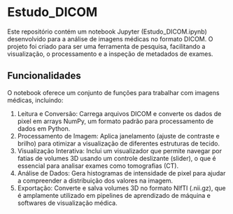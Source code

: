 # Estudo_DICOM
  Este repositório contém um notebook Jupyter (Estudo_DICOM.ipynb) desenvolvido para a análise de imagens médicas no formato DICOM. O projeto foi criado para ser uma ferramenta de pesquisa, facilitando a visualização, o processamento e a inspeção de metadados de exames. 

## Funcionalidades
  O notebook oferece um conjunto de funções para trabalhar com imagens médicas, incluindo:
1. Leitura e Conversão: Carrega arquivos DICOM e converte os dados de pixel em arrays NumPy, um formato padrão para processamento de dados em Python.
2. Processamento de Imagem: Aplica janelamento (ajuste de contraste e brilho) para otimizar a visualização de diferentes estruturas de tecido.
3. Visualização Interativa: Inclui um visualizador que permite navegar por fatias de volumes 3D usando um controle deslizante (slider), o que é essencial para analisar exames como tomografias (CT).
4. Análise de Dados: Gera histogramas de intensidade de pixel para ajudar a compreender a distribuição dos valores na imagem.
5. Exportação: Converte e salva volumes 3D no formato NIfTI (.nii.gz), que é amplamente utilizado em pipelines de aprendizado de máquina e softwares de visualização médica.
